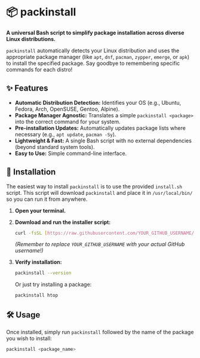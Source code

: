 # 📦 packinstall

**A universal Bash script to simplify package installation across diverse Linux distributions.**

`packinstall` automatically detects your Linux distribution and uses the appropriate package manager (like `apt`, `dnf`, `pacman`, `zypper`, `emerge`, or `apk`) to install the specified package. Say goodbye to remembering specific commands for each distro!

## ✨ Features

* **Automatic Distribution Detection:** Identifies your OS (e.g., Ubuntu, Fedora, Arch, OpenSUSE, Gentoo, Alpine).
* **Package Manager Agnostic:** Translates a simple `packinstall <package>` into the correct command for your system.
* **Pre-installation Updates:** Automatically updates package lists where necessary (e.g., `apt update`, `pacman -Sy`).
* **Lightweight & Fast:** A single Bash script with no external dependencies (beyond standard system tools).
* **Easy to Use:** Simple command-line interface.

## 🚀 Installation

The easiest way to install `packinstall` is to use the provided `install.sh` script. This script will download `packinstall` and place it in `/usr/local/bin/` so you can run it from anywhere.

1.  **Open your terminal.**
2.  **Download and run the installer script:**

    ```bash
    curl -fsSL [https://raw.githubusercontent.com/YOUR_GITHUB_USERNAME/packinstall/main/install.sh](https://raw.githubusercontent.com/YOUR_GITHUB_USERNAME/packinstall/main/install.sh) | bash
    ```
    *(Remember to replace `YOUR_GITHUB_USERNAME` with your actual GitHub username!)*

3.  **Verify installation:**
    ```bash
    packinstall --version
    ```
    Or just try installing a package:
    ```bash
    packinstall htop
    ```

## 🛠️ Usage

Once installed, simply run `packinstall` followed by the name of the package you wish to install:

```bash
packinstall <package_name>
